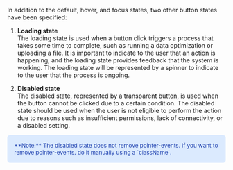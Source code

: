 In addition to the default, hover, and focus states, two other button states have been specified:

1. **Loading state**<br>
The loading state is used when a button click triggers a process that takes some time to complete, such as running a data optimization or uploading a file. It is important to indicate to the user that an action is happening, and the loading state provides feedback that the system is working. The loading state will be represented by a spinner to indicate to the user that the process is ongoing.

2. **Disabled state**<br>
The disabled state, represented by a transparent button, is used when the button cannot be clicked due to a certain condition. The disabled state should be used when the user is not eligible to perform the action due to reasons such as insufficient permissions, lack of connectivity, or a disabled setting.

<div class="alert" style="background-color:#DBEAFE; color:#1E40AF; padding:16px; border-radius:6px; display:flex; align-items:center;">
  <div>
    <font size="2">**Note:** The disabled state does not remove pointer-events. If you want to remove pointer-events, do it manually using a `className`.</font>
  </div>
</div>
